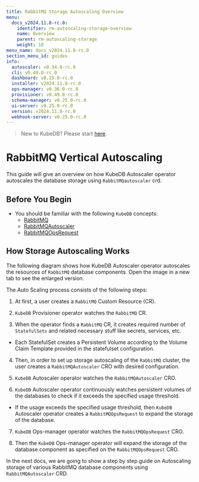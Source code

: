 ```yaml
---
title: RabbitMQ Storage Autoscaling Overview
menu:
  docs_v2024.11.8-rc.0:
    identifier: rm-autoscaling-storage-overview
    name: Overview
    parent: rm-autoscaling-storage
    weight: 10
menu_name: docs_v2024.11.8-rc.0
section_menu_id: guides
info:
  autoscaler: v0.34.0-rc.0
  cli: v0.49.0-rc.0
  dashboard: v0.25.0-rc.0
  installer: v2024.11.8-rc.0
  ops-manager: v0.36.0-rc.0
  provisioner: v0.49.0-rc.0
  schema-manager: v0.25.0-rc.0
  ui-server: v0.25.0-rc.0
  version: v2024.11.8-rc.0
  webhook-server: v0.25.0-rc.0
---
```


> New to KubeDB? Please start [here](/docs/v2024.11.8-rc.0/README).

# RabbitMQ Vertical Autoscaling

This guide will give an overview on how KubeDB Autoscaler operator autoscales the database storage using `RabbitMQautoscaler` crd.

## Before You Begin

- You should be familiar with the following `KubeDB` concepts:
  - [RabbitMQ](/docs/v2024.11.8-rc.0/guides/rabbitmq/concepts/rabbitmq)
  - [RabbitMQAutoscaler](/docs/v2024.11.8-rc.0/guides/rabbitmq/concepts/autoscaler)
  - [RabbitMQOpsRequest](/docs/v2024.11.8-rc.0/guides/rabbitmq/concepts/opsrequest)

## How Storage Autoscaling Works

The following diagram shows how KubeDB Autoscaler operator autoscales the resources of `RabbitMQ` database components. Open the image in a new tab to see the enlarged version.


The Auto Scaling process consists of the following steps:

1. At first, a user creates a `RabbitMQ` Custom Resource (CR).

2. `KubeDB` Provisioner  operator watches the `RabbitMQ` CR.

3. When the operator finds a `RabbitMQ` CR, it creates required number of `StatefulSets` and related necessary stuff like secrets, services, etc.

- Each StatefulSet creates a Persistent Volume according to the Volume Claim Template provided in the statefulset configuration.

4. Then, in order to set up storage autoscaling of the `RabbitMQ` cluster, the user creates a `RabbitMQAutoscaler` CRO with desired configuration.

5. `KubeDB` Autoscaler operator watches the `RabbitMQAutoscaler` CRO.

6. `KubeDB` Autoscaler operator continuously watches persistent volumes of the databases to check if it exceeds the specified usage threshold.
- If the usage exceeds the specified usage threshold, then `KubeDB` Autoscaler operator creates a `RabbitMQOpsRequest` to expand the storage of the database. 
   
7. `KubeDB` Ops-manager operator watches the `RabbitMQOpsRequest` CRO.

8. Then the `KubeDB` Ops-manager operator will expand the storage of the database component as specified on the `RabbitMQOpsRequest` CRO.

In the next docs, we are going to show a step by step guide on Autoscaling storage of various RabbitMQ database components using `RabbitMQAutoscaler` CRD.

